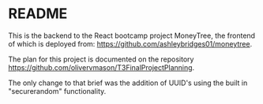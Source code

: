 # README

This is the backend to the React bootcamp project MoneyTree, the frontend of which is deployed from: https://github.com/ashleybridges01/moneytree.

The plan for this project is documented on the repository https://github.com/olivervmason/T3FinalProjectPlanning.

The only change to that brief was the addition of UUID's using the built in "securerandom" functionality.